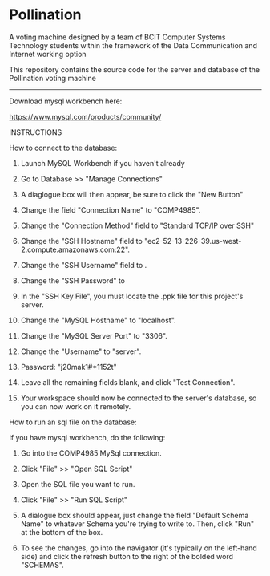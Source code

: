 # Pollination

A voting machine designed by a team of BCIT Computer Systems Technology students within the framework of the Data Communication and Internet working option

This repository contains the source code for the server and database of the Pollination voting machine

--------------------------------------------

Download mysql workbench here:

https://www.mysql.com/products/community/

INSTRUCTIONS

How to connect to the database:

1) Launch MySQL Workbench if you haven't already

2) Go to Database >> "Manage Connections"

3) A diaglogue box will then appear, be sure to click the "New Button"

4) Change the field "Connection Name" to "COMP4985".

5) Change the "Connection Method" field to "Standard TCP/IP over SSH"

6) Change the "SSH Hostname" field to "ec2-52-13-226-39.us-west-2.compute.amazonaws.com:22".

7) Change the "SSH Username" field to <deleted>.

8) Change the "SSH Password" to <deleted>

9) In the "SSH Key File", you must locate the .ppk file for this
project's server.

10) Change the "MySQL Hostname" to "localhost".

11) Change the "MySQL Server Port" to "3306".

12) Change the "Username" to "server".

13) Password: "j20mak1#*1152t"

14) Leave all the remaining fields blank, and click "Test Connection".

15) Your workspace should now be connected to the server's database, so you can now work on it remotely.

How to run an sql file on the database:

If you have mysql workbench, do the following:

1) Go into the COMP4985 MySql connection.

2) Click "File" >> "Open SQL Script"

3) Open the SQL file you want to run.

4) Click "File" >> "Run SQL Script"

5) A dialogue box should appear, just change the field "Default Schema Name"
to whatever Schema you're trying to write to. Then, click "Run" at the bottom
of the box.

6) To see the changes, go into the navigator (it's typically on
the left-hand side) and click the refresh button to the right of the bolded word
"SCHEMAS".
